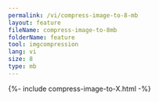 ```yaml
---
permalink: /vi/compress-image-to-8-mb
layout: feature
fileName: compress-image-to-8mb
folderName: feature
tool: imgcompression
lang: vi
size: 8
type: mb
---
```


{%- include compress-image-to-X.html -%}
